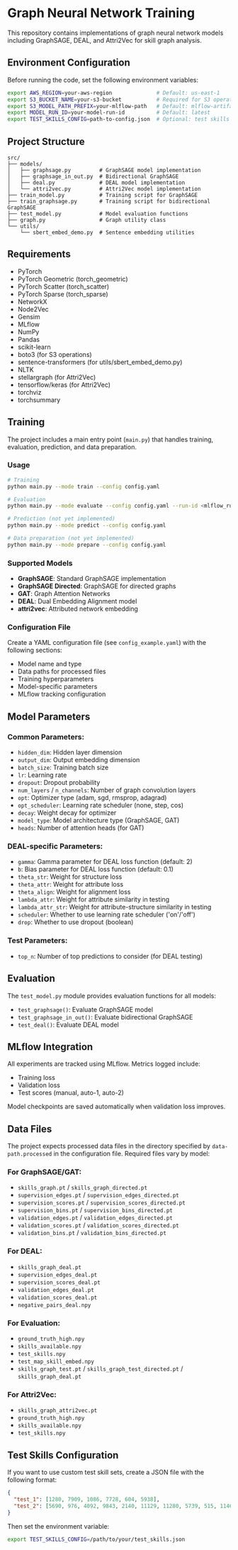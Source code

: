 # Graph Neural Network Training

This repository contains implementations of graph neural network models including GraphSAGE, DEAL, and Attri2Vec for skill graph analysis.

## Environment Configuration

Before running the code, set the following environment variables:

```bash
export AWS_REGION=your-aws-region              # Default: us-east-1
export S3_BUCKET_NAME=your-s3-bucket           # Required for S3 operations
export S3_MODEL_PATH_PREFIX=your-mlflow-path   # Default: mlflow-artifacts
export MODEL_RUN_ID=your-model-run-id          # Default: latest
export TEST_SKILLS_CONFIG=path-to-config.json  # Optional: test skills configuration file
```

## Project Structure

```
src/
├── models/
│   ├── graphsage.py         # GraphSAGE model implementation
│   ├── graphsage_in_out.py  # Bidirectional GraphSAGE
│   ├── deal.py              # DEAL model implementation
│   └── attri2vec.py         # Attri2Vec model implementation
├── train_model.py           # Training script for GraphSAGE
├── train_graphsage.py       # Training script for bidirectional GraphSAGE  
├── test_model.py            # Model evaluation functions
├── graph.py                 # Graph utility class
└── utils/
    └── sbert_embed_demo.py  # Sentence embedding utilities
```

## Requirements

- PyTorch
- PyTorch Geometric (torch_geometric)
- PyTorch Scatter (torch_scatter)
- PyTorch Sparse (torch_sparse)
- NetworkX
- Node2Vec
- Gensim
- MLflow
- NumPy
- Pandas
- scikit-learn
- boto3 (for S3 operations)
- sentence-transformers (for utils/sbert_embed_demo.py)
- NLTK
- stellargraph (for Attri2Vec)
- tensorflow/keras (for Attri2Vec)
- torchviz
- torchsummary

## Training

The project includes a main entry point (`main.py`) that handles training, evaluation, prediction, and data preparation.

### Usage

```bash
# Training
python main.py --mode train --config config.yaml

# Evaluation
python main.py --mode evaluate --config config.yaml --run-id <mlflow_run_id>

# Prediction (not yet implemented)
python main.py --mode predict --config config.yaml

# Data preparation (not yet implemented)
python main.py --mode prepare --config config.yaml
```

### Supported Models

- **GraphSAGE**: Standard GraphSAGE implementation
- **GraphSAGE Directed**: GraphSAGE for directed graphs  
- **GAT**: Graph Attention Networks
- **DEAL**: Dual Embedding Alignment model
- **attri2vec**: Attributed network embedding

### Configuration File

Create a YAML configuration file (see `config_example.yaml`) with the following sections:
- Model name and type
- Data paths for processed files
- Training hyperparameters
- Model-specific parameters
- MLflow tracking configuration

## Model Parameters

### Common Parameters:
- `hidden_dim`: Hidden layer dimension
- `output_dim`: Output embedding dimension
- `batch_size`: Training batch size
- `lr`: Learning rate
- `dropout`: Dropout probability
- `num_layers` / `n_channels`: Number of graph convolution layers
- `opt`: Optimizer type (adam, sgd, rmsprop, adagrad)
- `opt_scheduler`: Learning rate scheduler (none, step, cos)
- `decay`: Weight decay for optimizer
- `model_type`: Model architecture type (GraphSAGE, GAT)
- `heads`: Number of attention heads (for GAT)

### DEAL-specific Parameters:
- `gamma`: Gamma parameter for DEAL loss function (default: 2)
- `b`: Bias parameter for DEAL loss function (default: 0.1)
- `theta_str`: Weight for structure loss
- `theta_attr`: Weight for attribute loss
- `theta_align`: Weight for alignment loss
- `lambda_attr`: Weight for attribute similarity in testing
- `lambda_attr_str`: Weight for attribute-structure similarity in testing
- `scheduler`: Whether to use learning rate scheduler ('on'/'off')
- `drop`: Whether to use dropout (boolean)

### Test Parameters:
- `top_n`: Number of top predictions to consider (for DEAL testing)

## Evaluation

The `test_model.py` module provides evaluation functions for all models:
- `test_graphsage()`: Evaluate GraphSAGE model
- `test_graphsage_in_out()`: Evaluate bidirectional GraphSAGE
- `test_deal()`: Evaluate DEAL model

## MLflow Integration

All experiments are tracked using MLflow. Metrics logged include:
- Training loss
- Validation loss
- Test scores (manual, auto-1, auto-2)

Model checkpoints are saved automatically when validation loss improves.

## Data Files

The project expects processed data files in the directory specified by `data-path.processed` in the configuration file. Required files vary by model:

### For GraphSAGE/GAT:
- `skills_graph.pt` / `skills_graph_directed.pt`
- `supervision_edges.pt` / `supervision_edges_directed.pt`
- `supervision_scores.pt` / `supervision_scores_directed.pt`
- `supervision_bins.pt` / `supervision_bins_directed.pt`
- `validation_edges.pt` / `validation_edges_directed.pt`
- `validation_scores.pt` / `validation_scores_directed.pt`
- `validation_bins.pt` / `validation_bins_directed.pt`

### For DEAL:
- `skills_graph_deal.pt`
- `supervision_edges_deal.pt`
- `supervision_scores_deal.pt`
- `validation_edges_deal.pt`
- `validation_scores_deal.pt`
- `negative_pairs_deal.npy`

### For Evaluation:
- `ground_truth_high.npy`
- `skills_available.npy`
- `test_skills.npy`
- `test_map_skill_embed.npy`
- `skills_graph_test.pt` / `skills_graph_test_directed.pt` / `skills_graph_deal.pt`

### For Attri2Vec:
- `skills_graph_attri2vec.pt`
- `ground_truth_high.npy`
- `skills_available.npy`
- `test_skills.npy`

## Test Skills Configuration

If you want to use custom test skill sets, create a JSON file with the following format:

```json
{
  "test_1": [1280, 7909, 1086, 7728, 604, 5938],
  "test_2": [5690, 976, 4092, 9843, 2140, 11129, 11280, 5739, 515, 11460, 7878, 26074, 2434]
}
```

Then set the environment variable:
```bash
export TEST_SKILLS_CONFIG=/path/to/your/test_skills.json
```